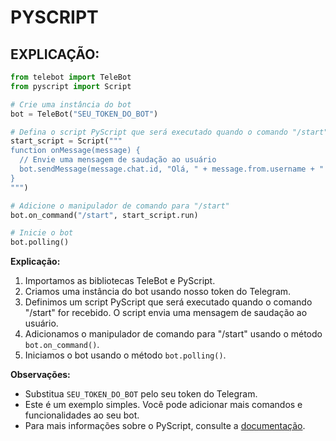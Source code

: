 # PYSCRIPT
## EXPLICAÇÃO:
```python
from telebot import TeleBot
from pyscript import Script

# Crie uma instância do bot
bot = TeleBot("SEU_TOKEN_DO_BOT")

# Defina o script PyScript que será executado quando o comando "/start" for recebido
start_script = Script("""
function onMessage(message) {
  // Envie uma mensagem de saudação ao usuário
  bot.sendMessage(message.chat.id, "Olá, " + message.from.username + "!");
}
""")

# Adicione o manipulador de comando para "/start"
bot.on_command("/start", start_script.run)

# Inicie o bot
bot.polling()
```

**Explicação:**

1. Importamos as bibliotecas TeleBot e PyScript.
2. Criamos uma instância do bot usando nosso token do Telegram.
3. Definimos um script PyScript que será executado quando o comando "/start" for recebido. O script envia uma mensagem de saudação ao usuário.
4. Adicionamos o manipulador de comando para "/start" usando o método `bot.on_command()`.
5. Iniciamos o bot usando o método `bot.polling()`.

**Observações:**

* Substitua `SEU_TOKEN_DO_BOT` pelo seu token do Telegram.
* Este é um exemplo simples. Você pode adicionar mais comandos e funcionalidades ao seu bot.
* Para mais informações sobre o PyScript, consulte a [documentação](https://pyscript.net/).
